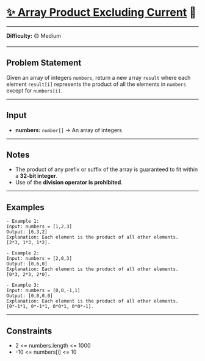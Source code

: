 # [✨ Array Product Excluding Current](https://www.greatfrontend.com/interviews/study/blind75/questions/algo/array-product-excluding-current) 🧩

---

**Difficulty:** 🟡 Medium  

---

## Problem Statement
Given an array of integers `numbers`, return a new array `result` where each element `result[i]` represents the product of all the elements in `numbers` except for `numbers[i]`.

---

## Input
- **numbers:** `number[]` → An array of integers  

---

## Notes
- The product of any prefix or suffix of the array is guaranteed to fit within a **32-bit integer**.  
- Use of the **division operator is prohibited**.  

---

## Examples
```text
- Example 1:
Input: numbers = [1,2,3]
Output: [6,3,2]
Explanation: Each element is the product of all other elements. 
[2*3, 1*3, 1*2].

- Example 2:
Input: numbers = [2,0,3]
Output: [0,6,0]
Explanation: Each element is the product of all other elements. 
[0*3, 2*3, 2*0].

- Example 3:
Input: numbers = [0,0,-1,1]
Output: [0,0,0,0]
Explanation: Each element is the product of all other elements. 
[0*-1*1, 0*-1*1, 0*0*1, 0*0*-1].
```
---

## Constraints
- 2 <= numbers.length <= 1000
- -10 <= numbers[i] <= 10
